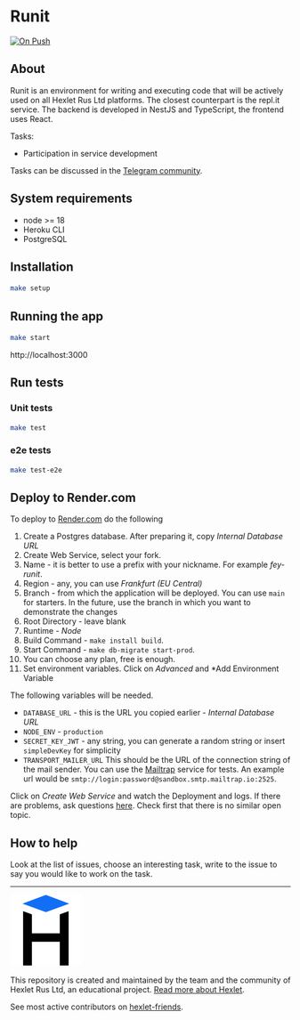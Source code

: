 # Runit

[![On Push](https://github.com/hexlet-rus/runit/actions/workflows/push.yml/badge.svg?event=push)](https://github.com/hexlet-rus/runit/actions/workflows/push.yml)

## About

Runit is an environment for writing and executing code that will be actively used on all Hexlet Rus Ltd platforms. The closest counterpart is the repl.it service. The backend is developed in NestJS and TypeScript, the frontend uses React.

Tasks:

* Participation in service development

Tasks can be discussed in the [Telegram community](https://t.me/hexletcommunity/12).

## System requirements

* node >= 18
* Heroku CLI
* PostgreSQL

## Installation

```bash
make setup
```

## Running the app

```bash
make start
```
http://localhost:3000


## Run tests


### Unit tests

```bash
make test
```

### e2e tests

```bash
make test-e2e
```

## Deploy to Render.com

To deploy to [Render.com](https://dashboard.render.com/) do the following

1. Create a Postgres database. After preparing it, copy *Internal Database URL*
2. Create Web Service, select your fork.
3. Name - it is better to use a prefix with your nickname. For example *fey-runit*.
4. Region - any, you can use *Frankfurt (EU Central)*
5. Branch - from which the application will be deployed. You can use `main` for starters. In the future, use the branch in which you want to demonstrate the changes
6. Root Directory - leave blank
7. Runtime - *Node*
8. Build Command - `make install build`.
9. Start Command - `make db-migrate start-prod`.
10. You can choose any plan, free is enough.
11. Set environment variables. Click on *Advanced* and *Add Environment Variable

The following variables will be needed.

* `DATABASE_URL` - this is the URL you copied earlier - *Internal Database URL*
* `NODE_ENV` - `production`
* `SECRET_KEY_JWT` - any string, you can generate a random string or insert `simpleDevKey` for simplicity
* `TRANSPORT_MAILER_URL` This should be the URL of the connection string of the mail sender. You can use the [Mailtrap](https://mailtrap.io/) service for tests. An example url would be `smtp://login:password@sandbox.smtp.mailtrap.io:2525`.

Click on *Create Web Service* and watch the Deployment and logs. If there are problems, ask questions [here](https://github.com/hexlet-rus/runit/discussions/categories/q-a). Check first that there is no similar open topic.

## How to help

Look at the list of issues, choose an interesting task, write to the issue to say you would like to work on the task.

---

[![Hexlet Rus Ltd logo](https://raw.githubusercontent.com/Hexlet/assets/master/images/hexlet_logo128.png)](https://hexlet.io/?utm_source=github&utm_medium=link&utm_campaign=hexlet-editor)

This repository is created and maintained by the team and the community of Hexlet Rus Ltd, an educational project. [Read more about Hexlet](https://hexlet.io/?utm_source=github&utm_medium=link&utm_campaign=hexlet-editor).

See most active contributors on [hexlet-friends](https://friends.hexlet.io/).
